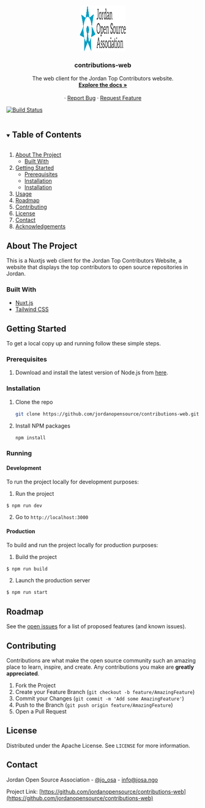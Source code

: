 <!-- PROJECT LOGO -->
<br />
<p align="center">
  <a href="https://github.com/jordanopensource/contributions-web">
    <img src=".github/images/logo.svg" alt="Logo" width="120" height="120">
  </a>

  <h3 align="center">contributions-web</h3>

  <p align="center">
     The web client for the Jordan Top Contributors website.
    <br />
    <a href="https://github.com/jordanopensource/contributions-web"><strong>Explore the docs »</strong></a>
    <br />
    <br />
    <!-- <a href="https://josa.ngo">Visit the Portal</a> -->
    ·
    <a href="https://github.com/jordanopensource/contributions-web/issues">Report Bug</a>
    ·
    <a href="https://github.com/jordanopensource/contributions-web/issues">Request Feature</a>
  </p>
</p>

[![Build Status](https://builds.josa.dev/api/badges/jordanopensource/contributions-web/status.svg)](https://builds.josa.dev/jordanopensource/contributions-web)

<!-- TABLE OF CONTENTS -->
<details open="open">
  <summary><h2 style="display: inline-block">Table of Contents</h2></summary>
  <ol>
    <li>
      <a href="#about-the-project">About The Project</a>
      <ul>
        <li><a href="#built-with">Built With</a></li>
      </ul>
    </li>
    <li>
      <a href="#getting-started">Getting Started</a>
      <ul>
        <li><a href="#prerequisites">Prerequisites</a></li>
        <li><a href="#installation">Installation</a></li>
        <li><a href="#running">Installation</a></li>
      </ul>
    </li>
    <li><a href="#usage">Usage</a></li>
    <li><a href="#roadmap">Roadmap</a></li>
    <li><a href="#contributing">Contributing</a></li>
    <li><a href="#license">License</a></li>
    <li><a href="#contact">Contact</a></li>
    <li><a href="#acknowledgements">Acknowledgements</a></li>
  </ol>
</details>



<!-- ABOUT THE PROJECT -->
## About The Project

This is a Nuxtjs web client for the Jordan Top Contributors Website, a website that displays the top contributors to open source repositories in Jordan.

### Built With

* [Nuxt.js](https://nuxtjs.org)
* [Tailwind CSS](https://tailwindcss.com/)

<!-- GETTING STARTED -->
## Getting Started

To get a local copy up and running follow these simple steps.

### Prerequisites

1. Download and install the latest version of Node.js from [here](https://nodejs.org/en/download/).

### Installation

1. Clone the repo
   ```sh
   git clone https://github.com/jordanopensource/contributions-web.git
   ```
2. Install NPM packages
   ```sh
   npm install
   ```

### Running

#### Development

To run the project locally for development purposes:

1. Run the project

```sh
$ npm run dev
```

2. Go to `http://localhost:3000`


#### Production

To build and run the project locally for production purposes:

1. Build the project

```sh
$ npm run build
```

2. Launch the production server

```sh
$ npm run start
```

<!-- ROADMAP -->
## Roadmap

See the [open issues](https://github.com/jordanopensource/contributions-web/issues) for a list of proposed features (and known issues).



<!-- CONTRIBUTING -->
## Contributing

Contributions are what make the open source community such an amazing place to learn, inspire, and create. Any contributions you make are **greatly appreciated**.

1. Fork the Project
2. Create your Feature Branch (`git checkout -b feature/AmazingFeature`)
3. Commit your Changes (`git commit -m 'Add some AmazingFeature'`)
4. Push to the Branch (`git push origin feature/AmazingFeature`)
5. Open a Pull Request



<!-- LICENSE -->
## License

Distributed under the Apache License. See `LICENSE` for more information.

<!-- CONTACT -->
## Contact

Jordan Open Source Association - [@jo_osa](https://twitter.com/@jo_osa) - info@josa.ngo

Project Link: [https://github.com/jordanopensource/contributions-web](https://github.com/jordanopensource/contributions-web)
